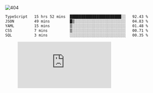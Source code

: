 ![404](https://user-images.githubusercontent.com/378023/89412096-6f759d80-d761-11ea-8c57-84b30ef3f2b1.png)

<!--START_SECTION:waka-->

```txt
TypeScript   15 hrs 52 mins  ███████████████████████░░   92.43 %
JSON         49 mins         █▒░░░░░░░░░░░░░░░░░░░░░░░   04.83 %
YAML         15 mins         ▒░░░░░░░░░░░░░░░░░░░░░░░░   01.48 %
CSS          7 mins          ▒░░░░░░░░░░░░░░░░░░░░░░░░   00.71 %
SQL          3 mins          ░░░░░░░░░░░░░░░░░░░░░░░░░   00.35 %
```

<!--END_SECTION:waka-->
<figure><embed src="https://wakatime.com/share/@018b853e-267a-435d-a858-33e2b098b9d7/f3c3aa68-553a-4373-a9f9-2d456f62f780.svg"></embed></figure>

